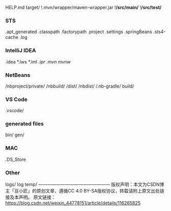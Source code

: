 HELP.md
target/
!.mvn/wrapper/maven-wrapper.jar
!**/src/main/**
!**/src/test/**

### STS ###
.apt_generated
.classpath
.factorypath
.project
.settings
.springBeans
.sts4-cache
.log

### IntelliJ IDEA ###
.idea
*.iws
*.iml
*.ipr
.mvn
mvnw*

### NetBeans ###
/nbproject/private/
/nbbuild/
/dist/
/nbdist/
/.nb-gradle/
build/

### VS Code ###
.vscode/

### generated files ###
bin/
gen/

### MAC ###
.DS_Store

### Other ###
logs/
log
temp/
————————————————
版权声明：本文为CSDN博主「豆小匠」的原创文章，遵循CC 4.0 BY-SA版权协议，转载请附上原文出处链接及本声明。
原文链接：https://blog.csdn.net/weixin_44778151/article/details/116265825